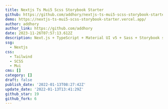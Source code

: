 ```yaml
---
title: Nextjs Ts Mui5 Scss Storybook Starter
github: https://github.com/addhory/nextjs-ts-mui5-scss-storybook-starter
demo: https://nextjs-ts-mui5-scss-storybook-starter.vercel.app/
author: addhory
author_link: https://github.com/addhory
date: 2023-11-26T07:57:13.612Z
description: Next.js + TypeScript + Material UI v5 + Sass + Storybook starter
ssg:
  - Nextjs
css:
  - Tailwind
  - SCSS
  - Mui
cms: []
category: []
draft: false
publish_date: '2022-01-13T08:27:42Z'
update_date: '2022-01-13T13:41:29Z'
github_star: 19
github_fork: 6
---
```

